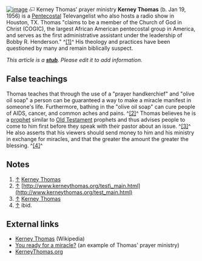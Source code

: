 [![image](images/4/4f/KThomas.jpg)](http://www.theopedia.com/File:KThomas.jpg)
[![image](data:image/png;base64,iVBORw0KGgoAAAANSUhEUgAAAA8AAAALCAAAAACFLIiAAAAAAnRSTlMA/1uRIrUAAABPSURBVAjXY/j///+5vXDwjAHIr26ZAgXZe8H8a/+hoIcw/9nevdVL9+79DuPvzQYZFPUezu8BMZLXgkExnD8HAu6hqv//n+HZVjD4DuUDAKlChD3fj6aPAAAAAElFTkSuQmCC)](http://www.theopedia.com/File:KThomas.jpg "Enlarge")
Kerney Thomas' prayer ministry
**Kerney Thomas** (b. Jan 19, 1956) is a
[Pentecostal](Pentecostal "Pentecostal") Televangelist who also
hosts a radio show in Houston, TX. Thomas "claims to be a member of
the Church of God in Christ (COGIC), the largest African American
pentecostal group in America, and serves as the first
administrative assistant under the leadership of Bobby R.
Henderson." ^[[1]](#note-0)^ His theology and practices have been
questioned by many and remain biblically suspect.

*This article is a **[stub](http://www.theopedia.com/Category:Theopedia_stubs "Category:Theopedia stubs")**. Please edit it to add information.*
## False teachings

Thomas teaches that through the use of a "prayer handkerchief" and
"olive oil soap" a person can be guaranteed a way to make a miracle
manifest in someone's life. Furthermore, bathing in the "olive oil
soap" can cure people of AIDS, cancer, and common aches and pains.
^[[2]](#note-1)^ Thomas believes he is a
[prophet](Prophet "Prophet") similar to
[Old Testament](Old_Testament "Old Testament") prophets and thus
advises people to come to him first before they speak with their
pastor about an issue. ^[[3]](#note-2)^ He also asserts that his
viewers should send money to him and his ministry in exchange for
miracles, and that the greater the amount the greater the blessing.
^[[4]](#note-3)^

## Notes

1.  [↑](#ref-0)
    [Kerney Thomas](http://en.wikipedia.org/wiki/Kerney_Thomas "w:Kerney Thomas")
2.  [↑](#ref-1)
    [http://www.kerneythomas.org/test\_main.html](http://www.kerneythomas.org/test_main.html)
3.  [↑](#ref-2)
    [Kerney Thomas](http://en.wikipedia.org/wiki/Kerney_Thomas "w:Kerney Thomas")
4.  [↑](#ref-3) ibid.

## External links

-   [Kerney Thomas](http://en.wikipedia.org/wiki/Kerney_Thomas "w:Kerney Thomas")
    (Wikipedia)
-   [You ready for a miracle?](http://www.youtube.com/watch?v=5xCwmw8tf7k)
    (an example of Thomas' prayer ministry)
-   [KerneyThomas.org](http://www.kerneythomas.org)



